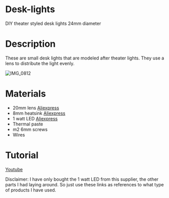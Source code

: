 # Desk-lights
DIY theater styled desk lights 24mm diameter

# Description
These are small desk lights that are modeled after theater lights. They use a lens to distribute the light evenly.

![IMG_0812](https://github.com/user-attachments/assets/fd33d073-a9db-442b-8fb2-4d9a7531a253)


# Materials

- 20mm lens [Aliexpress](https://nl.aliexpress.com/item/1005003694031206.html?spm=a2g0o.productlist.main.11.64d9ZSt9ZSt9rt&algo_pvid=ad9da66f-e318-4b51-aec4-01da39b119b8&algo_exp_id=ad9da66f-e318-4b51-aec4-01da39b119b8-5&pdp_ext_f=%7B%22order%22%3A%2299%22%2C%22eval%22%3A%221%22%7D&pdp_npi=4%40dis%21EUR%212.60%210.93%21%21%212.76%210.99%21%40211b80c217416992186796113e9e31%2112000026835870718%21sea%21NL%210%21ABX&curPageLogUid=lxCB2OE6OqJA&utparam-url=scene%3Asearch%7Cquery_from%3A)
- 8mm heatsink [Aliexpress](https://nl.aliexpress.com/item/1005007067298009.html?spm=a2g0o.productlist.main.21.7d382305ND4bsL&algo_pvid=442c4f2e-90c2-4565-858f-0cceafb37e11&algo_exp_id=442c4f2e-90c2-4565-858f-0cceafb37e11-10&pdp_ext_f=%7B%22order%22%3A%2291%22%2C%22eval%22%3A%221%22%7D&pdp_npi=4%40dis%21EUR%210.48%210.30%21%21%210.51%210.32%21%40210384cc17416994296026367ea10c%2112000044784962062%21sea%21NL%210%21ABX&curPageLogUid=aK6zLPENHoJ2&utparam-url=scene%3Asearch%7Cquery_from%3A)
- 1 watt LED [Aliexpress](https://nl.aliexpress.com/item/32833830434.html?spm=a2g0o.productlist.main.1.24585d80o68CJv&algo_pvid=056c66b9-d59c-4a9b-a13d-a4072d120399&algo_exp_id=056c66b9-d59c-4a9b-a13d-a4072d120399-0&pdp_ext_f=%7B%22order%22%3A%229%22%2C%22eval%22%3A%221%22%7D&pdp_npi=4%40dis%21EUR%210.71%210.65%21%21%210.75%210.69%21%40211b807017416994791673125ef7fd%2165060641588%21sea%21NL%210%21ABX&curPageLogUid=iwOiHYx1WHfX&utparam-url=scene%3Asearch%7Cquery_from%3A)
- Thermal paste
- m2 6mm screws
- Wires


# Tutorial
[Youtube](https://youtu.be/0uoYNbGtdoQ)

Disclaimer: I have only bought the 1 watt LED from this supplier, the other parts I had laying around. So just use these links as references to what type of products I have used.
